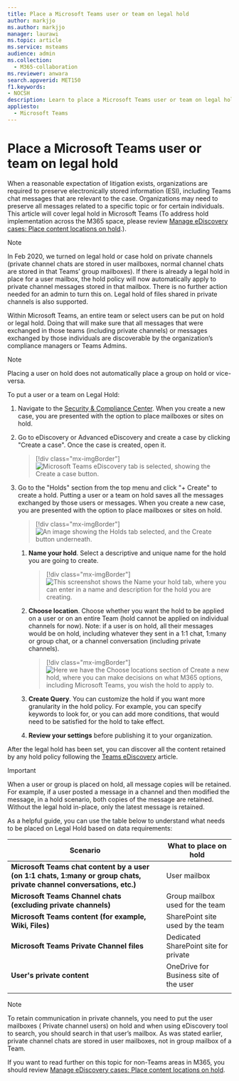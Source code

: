```yaml
---
title: Place a Microsoft Teams user or team on legal hold
author: markjjo
ms.author: markjjo
manager: laurawi
ms.topic: article
ms.service: msteams
audience: admin
ms.collection: 
  - M365-collaboration
ms.reviewer: anwara
search.appverid: MET150
f1.keywords:
- NOCSH
description: Learn to place a Microsoft Teams user or team on legal hold using the Security & Compliance Center and learn what needs a legal hold based on data requirements.
appliesto: 
  - Microsoft Teams
---
```


Place a Microsoft Teams user or team on legal hold
==================================================

When a reasonable expectation of litigation exists, organizations are required to preserve electronically stored information (ESI), including Teams chat messages that are relevant to the case. Organizations may need to preserve all messages related to a specific topic or for certain individuals. This article will cover legal hold in Microsoft Teams (To address hold implementation across the M365 space, please review [Manage eDiscovery cases: Place content locations on hold](https://docs.microsoft.com/microsoft-365/compliance/ediscovery-cases#step-4-place-content-locations-on-hold).).

> [!NOTE]
> In Feb 2020, we turned on legal hold or case hold on private channels (private channel chats are stored in user mailboxes, normal channel chats are stored in that Teams’ group mailboxes). If there is already a legal hold in place for a user mailbox, the hold policy will now automatically apply to private channel messages stored in that mailbox. There is no further action needed for an admin to turn this on. Legal hold of files shared in private channels is also supported.

Within Microsoft Teams, an entire team or select users can be put on hold or legal hold. Doing that will make sure that all messages that were exchanged in those teams (including private channels) or messages exchanged by those individuals are discoverable by the organization’s compliance managers or Teams Admins.

> [!NOTE]
> Placing a user on hold does not automatically place a group on hold or vice-versa.

To put a user or a team on Legal Hold:

1. Navigate to the [Security & Compliance Center](https://go.microsoft.com/fwlink/?linkid=854628). When you create a new case, you are presented with the option to place mailboxes or sites on hold.

2. Go to eDiscovery or Advanced eDiscovery and create a case by clicking "Create a case". Once the case is created, open it.

   > [!div class="mx-imgBorder"]
   > ![Microsoft Teams eDiscovery tab is selected, showing the Create a case button.](media/LegalHold1.png)

3. Go to the "Holds" section from the top menu and click "+ Create" to create a hold. Putting a user or a team on hold saves all the messages exchanged by those users or messages. When you create a new case, you are presented with the option to place mailboxes or sites on hold.

   > [!div class="mx-imgBorder"]
   > ![An image showing the Holds tab selected, and the Create button underneath.](media/LegalHold2.png)

   1. **Name your hold**. Select a descriptive and unique name for the hold you are going to create.

      > [!div class="mx-imgBorder"]
      > ![This screenshot shows the Name your hold tab, where you can enter in a name and description for the hold you are creating.](media/LegalHold3.png)

    2. **Choose location**. Choose whether you want the hold to be applied on a user or on an entire Team (hold cannot be applied on individual channels for now). Note: if a user is on hold, all their messages would be on hold, including whatever they sent in a 1:1 chat, 1:many or group chat, or a channel conversation (including private channels).
  
       > [!div class="mx-imgBorder"]
       > ![Here we have the Choose locations section of Create a new hold, where you can make decisions on what M365 options, including Microsoft Teams, you wish the hold to apply to.](media/LegalHold4.png)

    3. **Create Query**. You can customize the hold if you want more granularity in the hold policy. For example, you can specify keywords to look for, or you can add more conditions, that would need to be satisfied for the hold to take effect.
	
    4. **Review your settings** before publishing it to your organization.

After the legal hold has been set, you can discover all the content retained by any hold policy following the [Teams eDiscovery](eDiscovery-investigation.md) article.

> [!IMPORTANT]
> When a user or group is placed on hold, all message copies will be retained. For example, if a user posted a message in a channel and then modified the message, in a hold scenario, both copies of the message are retained. Without the legal hold in-place, only the latest message is retained.

As a helpful guide, you can use the table below to understand what needs to be placed on Legal Hold based on data requirements:

|Scenario  |What to place on hold  |
|---------|---------|
|**Microsoft Teams chat content by a user (on 1:1 chats, 1:many or group chats, private channel conversations, etc.)**     |User mailbox         |
|**Microsoft Teams Channel chats (excluding private channels)**    |Group mailbox used for the team         |
|**Microsoft Teams content (for example, Wiki, Files)**     |SharePoint site used by the team         |
|**Microsoft Teams Private Channel files**     |Dedicated SharePoint site for private     |
|**User's private content**     |OneDrive for Business site of the user         |
||||

> [!NOTE]
> To retain communication in private channels, you need to put the user mailboxes ( Private channel users) on hold and when using eDiscovery tool to search, you should search in that user’s mailbox. As was stated earlier, private channel chats are stored in user mailboxes, not in group mailbox of a Team.

If you want to read further on this topic for non-Teams areas in M365, you should review [Manage eDiscovery cases: Place content locations on hold](https://docs.microsoft.com/microsoft-365/compliance/ediscovery-cases#step-4-place-content-locations-on-hold).

